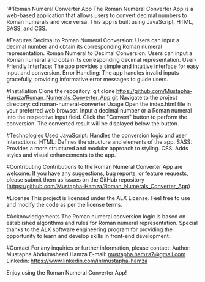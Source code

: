 '#'Roman Numeral Converter App
The Roman Numeral Converter App is a web-based application that allows users to convert decimal numbers to Roman numerals and vice versa. This app is built using JavaScript, HTML, SASS, and CSS.

#Features
Decimal to Roman Numeral Conversion: Users can input a decimal number and obtain its corresponding Roman numeral representation.
Roman Numeral to Decimal Conversion: Users can input a Roman numeral and obtain its corresponding decimal representation.
User-Friendly Interface: The app provides a simple and intuitive interface for easy input and conversion.
Error Handling: The app handles invalid inputs gracefully, providing informative error messages to guide users.

#Installation
Clone the repository: git clone https://github.com/Mustapha-Hamza/Roman_Numerals_Converter_App.git
Navigate to the project directory: cd roman-numeral-converter
Usage
Open the index.html file in your preferred web browser.
Input a decimal number or a Roman numeral into the respective input field.
Click the "Convert" button to perform the conversion.
The converted result will be displayed below the button.

#Technologies Used
JavaScript: Handles the conversion logic and user interactions.
HTML: Defines the structure and elements of the app.
SASS: Provides a more structured and modular approach to styling.
CSS: Adds styles and visual enhancements to the app.

#Contributing
Contributions to the Roman Numeral Converter App are welcome. If you have any suggestions, bug reports, or feature requests, please submit them as issues on the GitHub repository (https://github.com/Mustapha-Hamza/Roman_Numerals_Converter_App)


#License
This project is licensed under the ALX License. Feel free to use and modify the code as per the license terms.

#Acknowledgements
The Roman numeral conversion logic is based on established algorithms and rules for Roman numeral representation.
Special thanks to the ALX software engineering program for providing the opportunity to learn and develop skills in front-end development.

#Contact
For any inquiries or further information, please contact:
Author: Mustapha Abdulrasheed Hamza
        E-mail: mustapha.hamza7@gmail.com
        Linkedin: https://www.linkedin.com/in/mustapha-hamza
        

Enjoy using the Roman Numeral Converter App!
